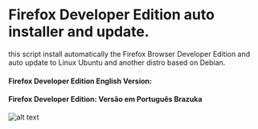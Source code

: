 # Firefox Developer Edition auto installer and update.
this script install automatically the Firefox Browser Developer Edition and auto update to Linux Ubuntu and another distro based on Debian.



####  Firefox Developer Edition English Version:

####  Firefox Developer Edition:  Versão em Português Brazuka


![alt text](https://github.com/atorresbr/firefox-developer-sh/blob/main/img/firefox-developer-edition-installer-and-update-to-linux.jpg)



